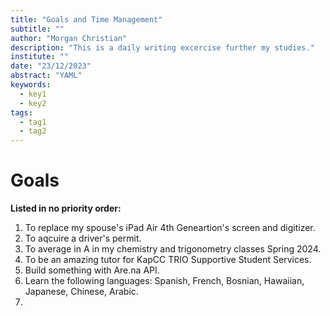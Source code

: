 ```yaml
---
title: "Goals and Time Management"
subtitle: ""
author: "Morgan Christian"
description: "This is a daily writing excercise further my studies."
institute: ""
date: "23/12/2023"
abstract: "YAML"
keywords: 
  - key1
  - key2
tags:
  - tag1
  - tag2
---
```

# Goals

**Listed in no priority order:**
1. To replace my spouse's iPad Air 4th Geneartion's screen and digitizer. 
2. To aqcuire a driver's permit. 
3. To average in A in my chemistry and trigonometry classes Spring 2024.
4. To be an amazing tutor for KapCC TRIO Supportive Student Services. 
5. Build something with Are.na API.
6. Learn the following languages: Spanish, French, Bosnian, Hawaiian, Japanese, Chinese, Arabic. 
7. 




